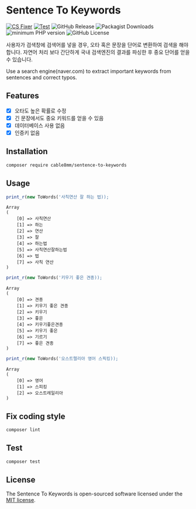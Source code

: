 # Sentence To Keywords

[![CS Fixer](https://github.com/cable8mm/sentence-to-keywords/actions/workflows/php-coding-style-fixer.yml/badge.svg)](https://github.com/cable8mm/sentence-to-keywords/actions/workflows/php-coding-style-fixer.yml)
[![Test](https://github.com/cable8mm/sentence-to-keywords/actions/workflows/php-test.yml/badge.svg)](https://github.com/cable8mm/sentence-to-keywords/actions/workflows/php-test.yml)
![GitHub Release](https://img.shields.io/github/v/release/cable8mm/sentence-to-keywords?logo=packagist&color=F28D1A)
![Packagist Downloads](https://img.shields.io/packagist/dt/cable8mm/sentence-to-keywords?logo=packagist&color=F28D1A)
![minimum PHP version](https://img.shields.io/badge/php-%3E%3D_8.0-8892BF.svg?logo=php)
![GitHub License](https://img.shields.io/github/license/cable8mm/sentence-to-keywords)

사용자가 검색창에 검색어를 넣을 경우, 오타 혹은 문장을 단어로 변환하여 검색을 해야 합니다. 자연어 처리 보다 간단하게 국내 검색엔진의 결과를 파싱한 후 중요 단어를 얻을 수 있습니다.

Use a search engine(naver.com) to extract important keywords from sentences and correct typos.

## Features

- [x] 오타도 높은 확률로 수정
- [x] 긴 문장에서도 중요 키워드를 얻을 수 있음
- [x] 데이터베이스 사용 없음
- [x] 인증키 없음

## Installation

```sh
composer require cable8mm/sentence-to-keywords
```

## Usage

```php
print_r(new ToWords('사칙연산 잘 하는 법));
```

    Array
    (
        [0] => 사칙연산
        [1] => 하는
        [2] => 연산
        [3] => 잘
        [4] => 하는법
        [5] => 사칙연산잘하는법
        [6] => 법
        [7] => 사칙 연산
    )

```php
print_r(new ToWords('키우기 좋은 견종));
```

    Array
    (
        [0] => 견종
        [1] => 키우기 좋은 견종
        [2] => 키우기
        [3] => 좋은
        [4] => 키우기좋은견종
        [5] => 키우기 좋은
        [6] => 기르기
        [7] => 좋은 견종
    )

```php
print_r(new ToWords('오스트렐리아 영어 스픽킹));
```

    Array
    (
        [0] => 영어
        [1] => 스피킹
        [2] => 오스트레일리아
    )

## Fix coding style

```sh
composer lint
```

## Test

```sh
composer test
```

## License

The Sentence To Keywords is open-sourced software licensed under the [MIT license](https://opensource.org/licenses/MIT).
